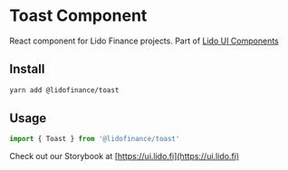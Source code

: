 # Toast Component

React component for Lido Finance projects.
Part of [Lido UI Components](https://github.com/lidofinance/ui/#readme)

## Install

```bash
yarn add @lidofinance/toast
```

## Usage

```ts
import { Toast } from '@lidofinance/toast'
```

Check out our Storybook at [https://ui.lido.fi](https://ui.lido.fi)
